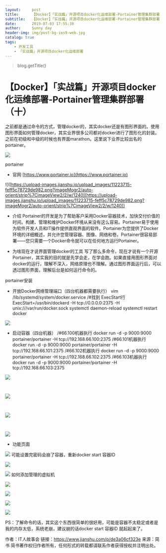 ```yaml
---
layout:     post
title:      【Docker】「实战篇」开源项目docker化运维部署-Portainer管理集群部署（十）
subtitle:   【Docker】「实战篇」开源项目docker化运维部署-Portainer管理集群部署（十）
date:       2019-07-03 17:55:38
author:     Sunny day
header-img: img/post-bg-ios9-web.jpg
catalog: true
tags:
    - 开发工具
    - 「实战篇」开源项目docker化运维部署
---
```

>blog.getTitle() 

# 【Docker】「实战篇」开源项目docker化运维部署-Portainer管理集群部署（十）

之前都是通过命令的方式，管理docker的，其实docker还是有图形界面的。使用图形界面如何管理docker，其实业界很多公司都对docker进行了图形化的封装。之前在初级和中级的时候也有界面marathon。这里说下业界比较出名的portainer。

![](//upload-images.jianshu.io/upload_images/11223715-5ed37fe4be3cb206.png?imageMogr2/auto-orient/strip%7CimageView2/2/w/1000/format/webp)

portainer

* 官网
[https://www.portainer.io](https://www.portainer.io)

![([https://upload-images.jianshu.io/upload_images/11223715-feff5c78729de982.png?imageMogr2/auto-orient/strip%7CimageView2/2/w/1240](https://upload-images.jianshu.io/upload_images/11223715-feff5c78729de982.png?imageMogr2/auto-orient/strip%7CimageView2/2/w/1240))

* 介绍
Portainer的开发是为了帮助客户采用Docker容器技术，加快交付价值的时间。构建、管理和维护Docker环境从来没有这么容易。Portainer易于使用为软件开发人员和IT操作提供直观界面的软件。Portainer为您提供了Docker环境的详细概述，并允许您管理容器、图像、网络和卷。Portainer很容易部署——您只需要一个Docker命令就可以在任何地方运行Portainer。

* 为啥现在才说界面管理docker的工具
写了那么多命令，现在才说有一个开源Portainer，其实我的目的就是先学会走，在学会跑。如果直接用图形界面对docker的运行，理解不深入，网络原理也不理解。通过图形界面运行后，可以透过图形界面，理解后台是如何运行命令的。

portainer安装

* 开放Docker网络管理端口（四台机器都需要执行）
vim /lib/systemd/system/docker.service /#找到 ExecStart行 ExecStart=/usr/bin/dockerd -H tcp://0.0.0.0:2375 -H unix:///var/run/docker.sock systemctl daemon-reload systemctl restart docker

![](//upload-images.jianshu.io/upload_images/11223715-7af991a88bafc4c2.png?imageMogr2/auto-orient/strip%7CimageView2/2/w/1000/format/webp)

* 启动容器（四台机器）
/#66.100机器执行 docker run -d -p 9000:9000 portainer/portainer -H tcp://192.168.66.100:2375 /#66.101机器执行 docker run -d -p 9000:9000 portainer/portainer -H tcp://192.168.66.101:2375 /#66.102机器执行 docker run -d -p 9000:9000 portainer/portainer -H tcp://192.168.66.102:2375 /#66.103机器执行 docker run -d -p 9000:9000 portainer/portainer -H tcp://192.168.66.103:2375

![](//upload-images.jianshu.io/upload_images/11223715-e0dcded1e6623e4d.png?imageMogr2/auto-orient/strip%7CimageView2/2/w/1000/format/webp)

 

![](//upload-images.jianshu.io/upload_images/11223715-a3198624edf2c3c8.png?imageMogr2/auto-orient/strip%7CimageView2/2/w/1000/format/webp)

 

![](//upload-images.jianshu.io/upload_images/11223715-1ac53ca9a4afe9fc.png?imageMogr2/auto-orient/strip%7CimageView2/2/w/1000/format/webp)

 

![](//upload-images.jianshu.io/upload_images/11223715-de03d4e0584dfa01.png?imageMogr2/auto-orient/strip%7CimageView2/2/w/1000/format/webp)

* 功能页面

![](//upload-images.jianshu.io/upload_images/11223715-531ed034f391f632.png?imageMogr2/auto-orient/strip%7CimageView2/2/w/1000/format/webp)
可能设置完密码会崩了容器，重新docker start 容器ID

![](//upload-images.jianshu.io/upload_images/11223715-02852702ceb7e53b.png?imageMogr2/auto-orient/strip%7CimageView2/2/w/1000/format/webp)

![](//upload-images.jianshu.io/upload_images/11223715-e27869b5154005f9.png?imageMogr2/auto-orient/strip%7CimageView2/2/w/1000/format/webp)
如何添加管理的虚拟机

![](//upload-images.jianshu.io/upload_images/11223715-e33b0290d8b7a61c.png?imageMogr2/auto-orient/strip%7CimageView2/2/w/1000/format/webp)

![](//upload-images.jianshu.io/upload_images/11223715-f6f3c10e3ba29eca.png?imageMogr2/auto-orient/strip%7CimageView2/2/w/1000/format/webp)

![](//upload-images.jianshu.io/upload_images/11223715-44bb5abe23899b7c.png?imageMogr2/auto-orient/strip%7CimageView2/2/w/1000/format/webp)

![](//upload-images.jianshu.io/upload_images/11223715-1f8a2476f6e455f9.png?imageMogr2/auto-orient/strip%7CimageView2/2/w/1000/format/webp)

PS：了解命令的话，其实这个东西很简单的很好用，可能是容器不太稳定或者是我的内存太低，系统老崩，建议崩的话docker start 容器ID 就起起来了。

作者：IT人故事会
链接：https://www.jianshu.com/p/de3a06cf323e
来源：简书
简书著作权归作者所有，任何形式的转载都请联系作者获得授权并注明出处。

